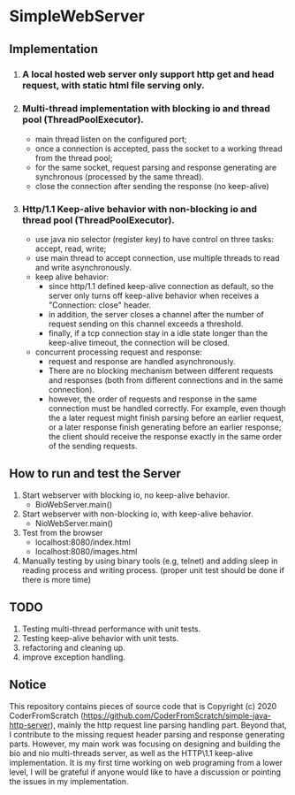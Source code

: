 # SimpleWebServer

## Implementation

1. ### A local hosted web server only support http get and head request, with static html file serving only.
2. ### Multi-thread implementation with blocking io and thread pool (ThreadPoolExecutor).
    * main thread listen on the configured port;
    * once a connection is accepted, pass the socket to a working thread from the thread pool;
    * for the same socket, request parsing and response generating are synchronous (processed by the same thread).
    * close the connection after sending the response (no keep-alive)
3. ### Http/1.1 Keep-alive behavior with non-blocking io and thread pool (ThreadPoolExecutor).
    * use java nio selector (register key) to have control on three tasks: accept, read, write;
    * use main thread to accept connection, use multiple threads to read and write asynchronously. 
    * keep alive behavior:
        - since http/1.1 defined keep-alive connection as default, so the server only turns off keep-alive behavior when receives a "Connection: close" header.
        - in addition, the server closes a channel after the number of request sending on this channel exceeds a threshold.
        - finally, if a tcp connection stay in a idle state longer than the keep-alive timeout, the connection will be closed.
    * concurrent processing request and response:
        - request and response are handled asynchronously.
        - There are no blocking mechanism between different requests and responses (both from different connections and in the same connection).
        - however, the order of requests and response in the same connection must be handled correctly. For example, even though the a later request might finish parsing before an earlier request, or a later response finish generating before an earlier response; the client should receive the response exactly in the same order of the sending requests.
              
## How to run and test the Server

1. Start webserver with blocking io, no keep-alive behavior.
   * BioWebServer.main()
2. Start webserver with non-blocking io, with keep-alive behavior.
   * NioWebServer.main()
3. Test from the browser
   * localhost:8080/index.html
   * localhost:8080/images.html
4. Manually testing by using binary tools (e.g, telnet) and adding sleep in reading process and writing process. (proper unit test should be done if there is more time) 

## TODO

1. Testing multi-thread performance with unit tests.
2. Testing keep-alive behavior with unit tests.
2. refactoring and cleaning up.
3. improve exception handling.

## Notice

This repository contains pieces of source code that is Copyright (c) 2020 CoderFromScratch (https://github.com/CoderFromScratch/simple-java-http-server), mainly the http request line parsing handling part. 
Beyond that, I contribute to the missing request header parsing and response generating parts. However, my main work was focusing on designing and building the bio and nio multi-threads server, as well as the HTTP\1.1 keep-alive implementation.
It is my first time working on web programing from a lower level, I will be grateful if anyone would like to have a discussion or pointing the issues in my implementation. 

